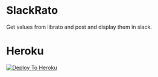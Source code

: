 SlackRato
===

Get values from librato and post and display them in slack.

Heroku
===

[![Deploy To Heroku](https://www.herokucdn.com/deploy/button.png)](https://heroku.com/deploy)
